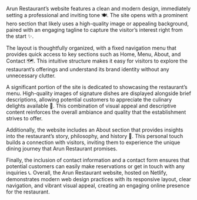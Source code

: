 Arun Restaurant’s website features a clean and modern design, immediately setting a professional and inviting tone 🍽️. The site opens with a prominent hero section that likely uses a high-quality image or appealing background, paired with an engaging tagline to capture the visitor’s interest right from the start ✨.

The layout is thoughtfully organized, with a fixed navigation menu that provides quick access to key sections such as Home, Menu, About, and Contact 🗺️. This intuitive structure makes it easy for visitors to explore the restaurant’s offerings and understand its brand identity without any unnecessary clutter.

A significant portion of the site is dedicated to showcasing the restaurant’s menu. High-quality images of signature dishes are displayed alongside brief descriptions, allowing potential customers to appreciate the culinary delights available 🍲. This combination of visual appeal and descriptive content reinforces the overall ambiance and quality that the establishment strives to offer.

Additionally, the website includes an About section that provides insights into the restaurant’s story, philosophy, and history 📖. This personal touch builds a connection with visitors, inviting them to experience the unique dining journey that Arun Restaurant promises.

Finally, the inclusion of contact information and a contact form ensures that potential customers can easily make reservations or get in touch with any inquiries 📞. Overall, the Arun Restaurant website, hosted on Netlify, demonstrates modern web design practices with its responsive layout, clear navigation, and vibrant visual appeal, creating an engaging online presence for the restaurant.
